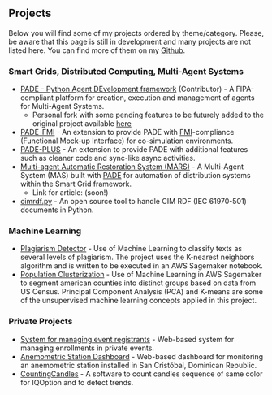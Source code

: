 ## Projects

Below you will find some of my projects ordered by theme/category.
Please, be aware that this page is still in development and many projects are not listed here. You can find more of them on my [Github](https://github.com/bressanmarcos).

### Smart Grids, Distributed Computing, Multi-Agent Systems
- [PADE - Python Agent DEvelopment framework](https://github.com/grei-ufc/pade) (Contributor) - A FIPA-compliant platform for creation, execution and management of agents for Multi-Agent Systems. 
  - Personal fork with some pending features to be futurely added to the original project available [here](https://github.com/bressanmarcos/pade)
- [PADE-FMI](https://github.com/bressanmarcos/pade-fmi) - An extension to provide PADE with [FMI](https://fmi-standard.org)-compliance (Functional Mock-up Interface) for co-simulation environments.
- [PADE-PLUS](https://github.com/bressanmarcos/pade-plus) - An extension to provide PADE with additional features such as cleaner code and sync-like async activities.
- [Multi-agent Automatic Restoration System (MARS)](https://github.com/bressanmarcos/smad-cim) - A Multi-Agent System (MAS) built with [PADE](https://github.com/grei-ufc/pade) for automation of distribution systems within the Smart Grid framework. 
  - Link for article: (soon!)
- [cimrdf.py](https://github.com/bressanmarcos/cimrdf.py) - An open source tool to handle CIM RDF (IEC 61970-501) documents in Python.

### Machine Learning
- [Plagiarism Detector](https://github.com/bressanmarcos/PlagiarismDetector/) - Use of Machine Learning to classify texts as several levels of plagiarism. The project uses the K-nearest neighbors algorithm and is written to be executed in an AWS Sagemaker notebook.
- [Population Clusterization](https://github.com/bressanmarcos/PopulationClusterization/) - Use of Machine Learning in AWS Sagemaker to segment american counties into distinct groups based on data from US Census. Principal Component Analysis (PCA) and K-means are some of the unsupervised machine learning concepts applied in this project.

### Private Projects
- [System for managing event registrants](st) - Web-based system for managing enrollments in private events.
- [Anemometric Station Dashboard](https://estacionanemometricaloyola.000webhostapp.com/#/) - Web-based dashboard for monitoring an anemometric station installed in San Cristóbal, Dominican Republic. 
- [CountingCandles](countingcandles) - A software to count candles sequence of same color for IQOption and to detect trends.
